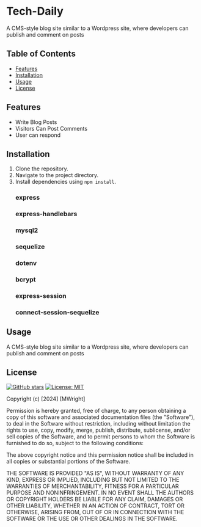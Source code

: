 # Tech-Daily
A CMS-style blog site similar to a Wordpress site, where developers can publish and comment on posts  

## Table of Contents

- [Features](#features)
- [Installation](#installation)
- [Usage](#usage)
- [License](#license)

## Features

- Write Blog Posts
- Visitors Can Post Comments
- User can respond 

## Installation

1. Clone the repository.
2. Navigate to the project directory.
3. Install dependencies using `npm install`.
   ### express
   ### express-handlebars
   ### mysql2
   ### sequelize 
   ### dotenv 
   ### bcrypt
   ### express-session
   ### connect-session-sequelize

   
## Usage

A CMS-style blog site similar to a Wordpress site, where developers can publish and comment on posts  



## License

[![GitHub stars](https://img.shields.io/github/stars/yourusername/yourrepository.svg)](https://github.com/yourusername/yourrepository/stargazers)
[![License: MIT](https://img.shields.io/badge/License-MIT-yellow.svg)](https://opensource.org/licenses/MIT)

Copyright (c) [2024] [MWright]

Permission is hereby granted, free of charge, to any person obtaining a copy
of this software and associated documentation files (the "Software"), to deal
in the Software without restriction, including without limitation the rights
to use, copy, modify, merge, publish, distribute, sublicense, and/or sell
copies of the Software, and to permit persons to whom the Software is
furnished to do so, subject to the following conditions:

The above copyright notice and this permission notice shall be included in all
copies or substantial portions of the Software.

THE SOFTWARE IS PROVIDED "AS IS", WITHOUT WARRANTY OF ANY KIND, EXPRESS OR
IMPLIED, INCLUDING BUT NOT LIMITED TO THE WARRANTIES OF MERCHANTABILITY,
FITNESS FOR A PARTICULAR PURPOSE AND NONINFRINGEMENT. IN NO EVENT SHALL THE
AUTHORS OR COPYRIGHT HOLDERS BE LIABLE FOR ANY CLAIM, DAMAGES OR OTHER
LIABILITY, WHETHER IN AN ACTION OF CONTRACT, TORT OR OTHERWISE, ARISING FROM,
OUT OF OR IN CONNECTION WITH THE SOFTWARE OR THE USE OR OTHER DEALINGS IN THE
SOFTWARE.
